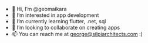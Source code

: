 - 👋 Hi, I’m @geomaikara
- 👀 I’m interested in app development
- 🌱 I’m currently learning flutter, .net, sql
- 💞️ I’m looking to collaborate on creating apps
- 📫 You can reach me at george@silpiarchitects.com :)

<!---
geomaikara/geomaikara is a ✨ special ✨ repository because its `README.md` (this file) appears on your GitHub profile.
You can click the Preview link to take a look at your changes.
--->
